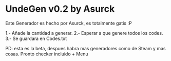 # UndeGen v0.2 by Asurck
Este Generador es hecho por Asurck, es totalmente gatis :P

1.- Añade la cantidad a generar.
2.- Esperar a que genere todos los codes.
3.- Se guardara en Codes.txt

PD: esta es la beta, despues habra mas generadores como de Steam y mas cosas. Pronto checker incluido + Menu
